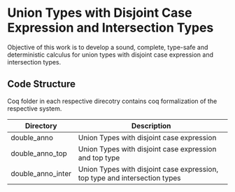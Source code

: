# Union Types with Disjoint Case Expression and Intersection Types

Objective of this work is to develop a sound, complete, type-safe and deterministic
calculus for union types with disjoint case expression and intersection types.

## Code Structure

Coq folder in each respective direcotry contains coq formalization of the respective system.

| Directory | Description |
| ----------| ----------- |
| double_anno | Union Types with disjoint case expression |
| double_anno_top | Union Types with disjoint case expression and top type |
| double_anno_inter | Union Types with disjoint case expression, top type and intersection types | 
